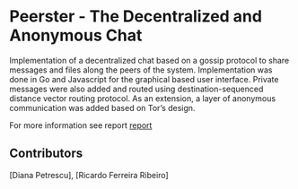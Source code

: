 # Peerster - The Decentralized and Anonymous Chat

Implementation of a decentralized chat based on a gossip protocol to share messages and files along the peers of the system. Implementation was done in Go and Javascript for the graphical based user interface. Private messages were also added and routed using destination-sequenced distance vector routing protocol. As an extension, a layer of anonymous communication was added based on Tor’s design.

For more information see report [report](https://github.com/prodp/PeersterDecentralized/blob/main/Decentralized_Project.pdf)


## Contributors
[Diana Petrescu], [Ricardo Ferreira Ribeiro]
